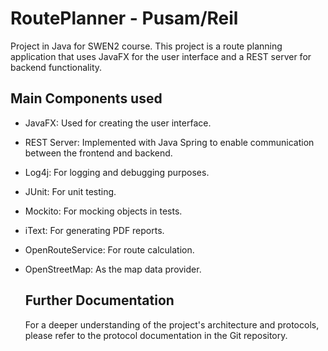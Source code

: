 # RoutePlanner - Pusam/Reil
Project in Java for SWEN2 course.
This project is a route planning application that uses JavaFX for the user interface and a REST server for backend functionality. 

## Main Components used
- JavaFX: Used for creating the user interface.
- REST Server: Implemented with Java Spring to enable communication between the frontend and backend.
- Log4j: For logging and debugging purposes.
- JUnit: For unit testing.
- Mockito: For mocking objects in tests.
- iText: For generating PDF reports.
- OpenRouteService: For route calculation.
- OpenStreetMap: As the map data provider.

  ## Further Documentation
  For a deeper understanding of the project's architecture and protocols, please refer to the protocol documentation in the Git repository.
